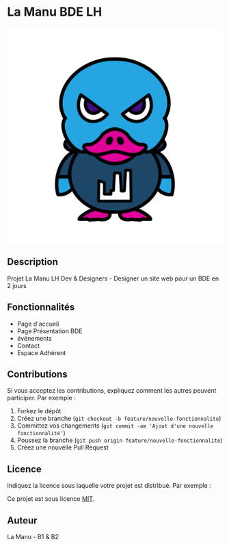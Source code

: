 # La Manu BDE LH

![Logo Projet](./design/Logo/IMG_8352.PNG)

## Description

Projet La Manu LH Dev & Designers - Designer un site web pour un BDE en 2 jours


## Fonctionnalités

* Page d'accueil
* Page Présentation BDE
* événements
* Contact
* Espace Adhérent
## Contributions

Si vous acceptez les contributions, expliquez comment les autres peuvent participer. Par exemple :

1. Forkez le dépôt
2. Créez une branche (`git checkout -b feature/nouvelle-fonctionnalite`)
3. Committez vos changements (`git commit -am 'Ajout d'une nouvelle fonctionnalité'`)
4. Poussez la branche (`git push origin feature/nouvelle-fonctionnalite`)
5. Créez une nouvelle Pull Request

## Licence

Indiquez la licence sous laquelle votre projet est distribué. Par exemple :

Ce projet est sous licence [MIT](./LICENCE).

## Auteur

La Manu - B1 & B2